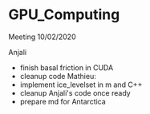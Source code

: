 # GPU_Computing

Meeting 10/02/2020

Anjali 
- finish basal friction in CUDA
- cleanup code
Mathieu:
- implement ice_levelset in m and C++
- cleanup Anjali's code once ready
- prepare md for Antarctica
